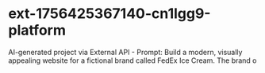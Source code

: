 # ext-1756425367140-cn1lgg9-platform
AI-generated project via External API - Prompt: Build a modern, visually appealing website for a fictional brand called FedEx Ice Cream. The brand o
